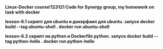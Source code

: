 <b>Linux-Docker course!123121<b>
Code for Synergy group, my homework on task with docker

lesson-6.1 скрипт для ubuntu и докерфаил для ubuntu. запуск docker build --tag ubuntu-shell . docker run ubuntu-shell

lesson-6.2 скрипт на python и Dockerfile python. запуск docker build --tag python-hello . docker run python-hello

